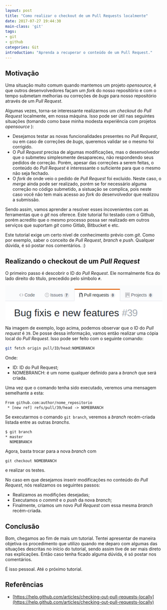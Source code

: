 ```yaml
---
layout: post
title: "Como realizar o checkout de um Pull Requests localmente"
date: 2017-07-27 19:44:30
main-class: 'git'
tags:
- git
- github
categories: Git
introduction: "Aprenda a recuperar o conteúdo de um Pull Request."
---
```



## Motivação

Uma situação muito comum quando mantemos um projeto  *opensource*, é que outros desenvolvedores façam um *fork* do nosso repositório e com o tempo submetam melhorias ou correções de *bugs* para nosso repositório através de um *Pull Request*.

Algumas vezes, torna-se interessante realizarmos um *checkout* do *Pull Request* localmente, em nossa máquina. Isso pode ser útil nas seguintes situações (tomando como base minha modesta experiência com projetos *opensource* ):

* Desejamos testar as novas funcionalidades presentes no *Pull Request*, ou em caso de correções de *bugs*, queremos validar se o mesmo foi corrigido.
* O *Pull Request* precisa de algumas modificações, mas o desenvolvedor que o submeteu simplesmente desapareceu, não respondendo seus pedidos de correção. Porém, apesar das correções a serem feitas, o conteúdo do *Pull Request* é interessante o suficiente para que o mesmo não seja fechado.
* O *fork* de onde veio o pedido de *Pull Request* foi excluído. Neste caso, o *merge* ainda pode ser realizado, porém se for necessário alguma correção no código submetido, a sistuação se complica, pois neste caso você não tem mais acesso ao *fork* do desenvolvedor que realizou  a submissão.

Sendo assim, vamos aprender a resolver esses incovenientes com as ferramentas que o *git* nos oferece. Este tutorial foi testado com o Github, porém acredito que o mesmo processo possa ser realizado em outros serviços que suportam *git* como Gitlab, Bitbucket e etc.

Este tutorial exige um certo nível de conhecimento prévio com *git*. Como por exemplo, saber o conceito de *Pull Request*, *branch* e *push*. Qualquer dúvida, é só postar nos comentários. :)

## Realizando o checkout de um *Pull Request*

O primeiro passo é descobrir o ID do *Pull Request*. Ele normalmente fica do lado direito do título, precedido pelo símbolo `#`.

![](/images/mstuttgart/snapshot_48.png)

Na imagem de exemplo, logo acima, podemos observar que o ID do *Pull request* é `39`. De posse dessa informação, vamos então realizar uma cópia local do *Pull Request*. Isso pode ser feito com o seguinte comando:

```bash
git fetch origin pull/ID/head:NOMEBRANCH
```
Onde:

* ID: ID do Pull Request;
* NOMEBRANCH: é um nome qualquer definido para a *branch* que será criada.

Uma vez que o comando tenha sido executado, veremos uma mensagem semelhante a esta:

```prompt
From github.com:author/nome_repositorio
 * [new ref] refs/pull/39/head -> NOMEBRANCH
```
Se executarmos o comando `git branch`, veremos a *branch* recém-criada listada entre as outras *branchs*.

```prompt
$ git branch
* master
  NOMEBRANCH
```
Agora, basta trocar para a nova *branch* com

```
git checkout NOMEBRANCH
```
e realizar os testes.

No caso em que desejamos inserir modificações no conteúdo do *Pull Request*, nós realizamos os seguintes passos:

- Realizamos as modifições desejadas;
- Executamos o *commit* e o *push* da nova *branch*;
- Finalmente, criamos um novo *Pull Request* com essa mesma *branch* recém-criada.

## Conclusão

Bom, chegamos ao fim de mais um tutorial. Tentei apresentar de maneira objetiva os procedimento que utilizo quando me deparo com algumas das situações descritas no início do tutorial, sendo assim tive de ser mais direto nas explicações. Então caso tenha ficado alguma dúvida, é só postar nos comentários.

É isso pessoal. Até o próximo tutorial.

## Referências

* [https://help.github.com/articles/checking-out-pull-requests-locally](https://help.github.com/articles/checking-out-pull-requests-locally)
